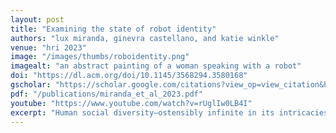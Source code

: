 ```yaml
---
layout: post
title: "Examining the state of robot identity"
authors: "lux miranda, ginevra castellano, and katie winkle"
venue: "hri 2023"
image: "/images/thumbs/roboidentity.png"
imagealt: "an abstract painting of a woman speaking with a robot"
doi: "https://dl.acm.org/doi/10.1145/3568294.3580168"
gscholar: "https://scholar.google.com/citations?view_op=view_citation&hl=en&user=4Kvx61cAAAAJ&citation_for_view=4Kvx61cAAAAJ:YsMSGLbcyi4C"
pdf: "/publications/miranda_et_al_2023.pdf"
youtube: "https://www.youtube.com/watch?v=rUglIw0LB4I"
excerpt: "Human social diversity—ostensibly infinite in its intricacies—may in fact have more finite bounds than previously thought. Cross-culturally and throughout time, it seems that societies repeatedly form into one of two broad \"types\" in terms of social configuration..."
---
```







